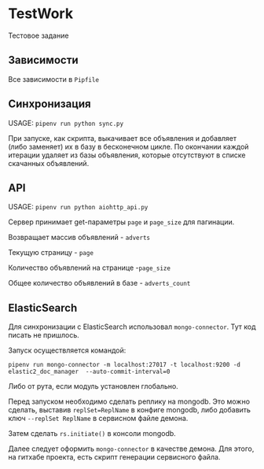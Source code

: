 # TestWork
Тестовое задание

## Зависимости
Все зависимости в `Pipfile`

## Синхронизация
USAGE: `pipenv run python sync.py`

При запуске, как скрипта, выкачивает все объявления и добавляет (либо заменяет)
их в базу в бесконечном цикле. По окончании каждой итерации удаляет из 
базы объявления, которые отсутствуют в списке скачанных объявлений.

## API
USAGE: `pipenv run python aiohttp_api.py`

Сервер принимает get-параметры `page` и `page_size` для пагинации.

Возвращает массив объявлений - `adverts`

Текущую страницу - `page`

Количество объявлений на странице -`page_size`

Общее количество объявлений в базе - `adverts_count`

## ElasticSearch
Для синхронизации с ElasticSearch использовал `mongo-connector`.
Тут код писать не пришлось.

Запуск осуществляется командой:

`pipenv run mongo-connector -m localhost:27017 -t localhost:9200 -d elastic2_doc_manager  --auto-commit-interval=0`

Либо от рута, если модуль установлен глобально.

Перед запуском необходимо сделать реплику на mongodb.
Это можно сделать, выставив `replSet=ReplName` в конфиге mongodb, 
либо добавить ключ `--replSet ReplName` в сервисном файле демона.

Затем сделать `rs.initiate()` в консоли mongodb.

Далее следует оформить `mongo-connector` в качестве демона.
Для этого, на гитхабе проекта, есть скрипт генерации сервисного файла.
